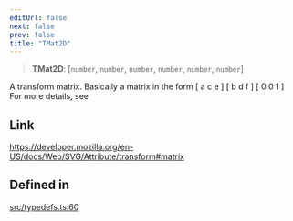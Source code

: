 ```yaml
---
editUrl: false
next: false
prev: false
title: "TMat2D"
---
```


> **TMat2D**: [`number`, `number`, `number`, `number`, `number`, `number`]

A transform matrix.
Basically a matrix in the form
[ a c e ]
[ b d f ]
[ 0 0 1 ]
For more details, see

## Link

https://developer.mozilla.org/en-US/docs/Web/SVG/Attribute/transform#matrix

## Defined in

[src/typedefs.ts:60](https://github.com/fabricjs/fabric.js/blob/a0b4adf41e0a1fd81824114cedd4c32bfb8cac25/src/typedefs.ts#L60)
